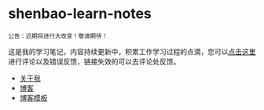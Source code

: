 # shenbao-learn-notes

`公告：近期将进行大改变！敬请期待！`

这是我的学习笔记，内容持续更新中，积累工作学习过程的点滴，您可以<a href="https://shenbao.github.io/shenbao-learn-notes/comment" target="_blank">点击这里</a>进行评论以及错误反馈，链接失效的可以去评论处反馈。

- [关于我](https://shenbao.github.io/about)
- [博客](https://shenbao.github.io)
- [博客模板](https://shenbao.github.io/xiaobao-blog-boilerplate/home)


